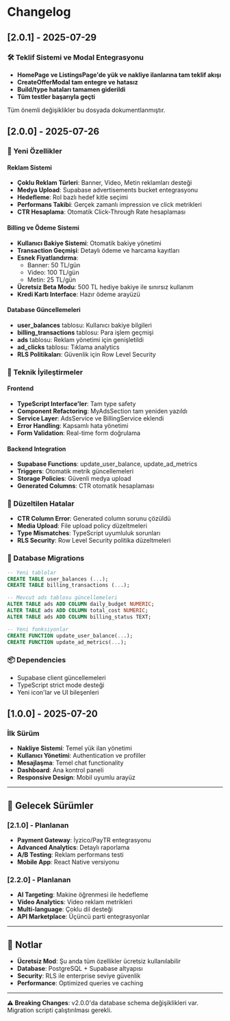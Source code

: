 # Changelog

## [2.0.1] - 2025-07-29

### 🛠️ Teklif Sistemi ve Modal Entegrasyonu
- **HomePage ve ListingsPage'de yük ve nakliye ilanlarına tam teklif akışı**
- **CreateOfferModal tam entegre ve hatasız**
- **Build/type hataları tamamen giderildi**
- **Tüm testler başarıyla geçti**

Tüm önemli değişiklikler bu dosyada dokumentlanmıştır.

## [2.0.0] - 2025-07-26

### 🎉 Yeni Özellikler

#### Reklam Sistemi
- **Çoklu Reklam Türleri**: Banner, Video, Metin reklamları desteği
- **Medya Upload**: Supabase advertisements bucket entegrasyonu
- **Hedefleme**: Rol bazlı hedef kitle seçimi
- **Performans Takibi**: Gerçek zamanlı impression ve click metrikleri
- **CTR Hesaplama**: Otomatik Click-Through Rate hesaplaması

#### Billing ve Ödeme Sistemi
- **Kullanıcı Bakiye Sistemi**: Otomatik bakiye yönetimi
- **Transaction Geçmişi**: Detaylı ödeme ve harcama kayıtları
- **Esnek Fiyatlandırma**: 
  - Banner: 50 TL/gün
  - Video: 100 TL/gün
  - Metin: 25 TL/gün
- **Ücretsiz Beta Modu**: 500 TL hediye bakiye ile sınırsız kullanım
- **Kredi Kartı Interface**: Hazır ödeme arayüzü

#### Database Güncellemeleri
- **user_balances** tablosu: Kullanıcı bakiye bilgileri
- **billing_transactions** tablosu: Para işlem geçmişi
- **ads** tablosu: Reklam yönetimi için genişletildi
- **ad_clicks** tablosu: Tıklama analytics
- **RLS Politikaları**: Güvenlik için Row Level Security

### 🔧 Teknik İyileştirmeler

#### Frontend
- **TypeScript Interface'ler**: Tam type safety
- **Component Refactoring**: MyAdsSection tam yeniden yazıldı
- **Service Layer**: AdsService ve BillingService eklendi
- **Error Handling**: Kapsamlı hata yönetimi
- **Form Validation**: Real-time form doğrulama

#### Backend Integration
- **Supabase Functions**: update_user_balance, update_ad_metrics
- **Triggers**: Otomatik metrik güncellemeleri
- **Storage Policies**: Güvenli medya upload
- **Generated Columns**: CTR otomatik hesaplaması

### 🐛 Düzeltilen Hatalar
- **CTR Column Error**: Generated column sorunu çözüldü
- **Media Upload**: File upload policy düzeltmeleri
- **Type Mismatches**: TypeScript uyumluluk sorunları
- **RLS Security**: Row Level Security politika düzeltmeleri

### 🔄 Database Migrations

```sql
-- Yeni tablolar
CREATE TABLE user_balances (...);
CREATE TABLE billing_transactions (...);

-- Mevcut ads tablosu güncellemeleri
ALTER TABLE ads ADD COLUMN daily_budget NUMERIC;
ALTER TABLE ads ADD COLUMN total_cost NUMERIC;
ALTER TABLE ads ADD COLUMN billing_status TEXT;

-- Yeni fonksiyonlar
CREATE FUNCTION update_user_balance(...);
CREATE FUNCTION update_ad_metrics(...);
```

### 📦 Dependencies
- Supabase client güncellemeleri
- TypeScript strict mode desteği
- Yeni icon'lar ve UI bileşenleri

## [1.0.0] - 2025-07-20

### İlk Sürüm
- **Nakliye Sistemi**: Temel yük ilan yönetimi
- **Kullanıcı Yönetimi**: Authentication ve profiller
- **Mesajlaşma**: Temel chat functionality
- **Dashboard**: Ana kontrol paneli
- **Responsive Design**: Mobil uyumlu arayüz

---

## 🚀 Gelecek Sürümler

### [2.1.0] - Planlanan
- **Payment Gateway**: İyzico/PayTR entegrasyonu
- **Advanced Analytics**: Detaylı raporlama
- **A/B Testing**: Reklam performans testi
- **Mobile App**: React Native versiyonu

### [2.2.0] - Planlanan  
- **AI Targeting**: Makine öğrenmesi ile hedefleme
- **Video Analytics**: Video reklam metrikleri
- **Multi-language**: Çoklu dil desteği
- **API Marketplace**: Üçüncü parti entegrasyonlar

---

## 📝 Notlar

- **Ücretsiz Mod**: Şu anda tüm özellikler ücretsiz kullanılabilir
- **Database**: PostgreSQL + Supabase altyapısı
- **Security**: RLS ile enterprise seviye güvenlik
- **Performance**: Optimized queries ve caching

---

**⚠️ Breaking Changes**: v2.0.0'da database schema değişiklikleri var. Migration scripti çalıştırılması gerekli.
